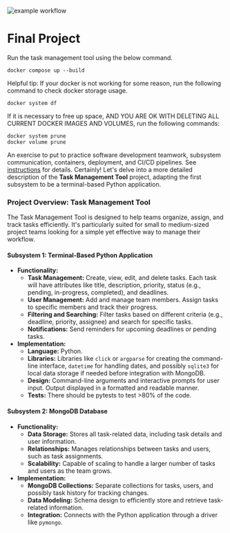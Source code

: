 ![example workflow](https://github.com/software-students-fall2023/5-final-project-stuytownustas/actions/workflows/docker-image.yml)

# Final Project

Run the task management tool using the below command.
```
docker compose up --build
```


Helpful tip: If your docker is not working for some reason, run the following command to check docker storage usage.
```
docker system df
```
If it is necessary to free up space, AND YOU ARE OK WITH DELETING ALL CURRENT DOCKER IMAGES AND VOLUMES, run the following commands:
```
docker system prune
docker volume prune
```

An exercise to put to practice software development teamwork, subsystem communication, containers, deployment, and CI/CD pipelines. See [instructions](./instructions.md) for details.
Certainly! Let's delve into a more detailed description of the **Task Management Tool** project, adapting the first subsystem to be a terminal-based Python application.

### Project Overview: Task Management Tool

The Task Management Tool is designed to help teams organize, assign, and track tasks efficiently. It's particularly suited for small to medium-sized project teams looking for a simple yet effective way to manage their workflow.

#### Subsystem 1: Terminal-Based Python Application
- **Functionality:** 
  - **Task Management:** Create, view, edit, and delete tasks. Each task will have attributes like title, description, priority, status (e.g., pending, in-progress, completed), and deadlines.
  - **User Management:** Add and manage team members. Assign tasks to specific members and track their progress.
  - **Filtering and Searching:** Filter tasks based on different criteria (e.g., deadline, priority, assignee) and search for specific tasks.
  - **Notifications:** Send reminders for upcoming deadlines or pending tasks.
- **Implementation:** 
  - **Language:** Python.
  - **Libraries:** Libraries like `click` or `argparse` for creating the command-line interface, `datetime` for handling dates, and possibly `sqlite3` for local data storage if needed before integration with MongoDB.
  - **Design:** Command-line arguments and interactive prompts for user input. Output displayed in a formatted and readable manner.
  - **Tests:** There should be pytests to test >80% of the code.

#### Subsystem 2: MongoDB Database
- **Functionality:** 
  - **Data Storage:** Stores all task-related data, including task details and user information.
  - **Relationships:** Manages relationships between tasks and users, such as task assignments.
  - **Scalability:** Capable of scaling to handle a larger number of tasks and users as the team grows.
- **Implementation:** 
  - **MongoDB Collections:** Separate collections for tasks, users, and possibly task history for tracking changes.
  - **Data Modeling:** Schema design to efficiently store and retrieve task-related information.
  - **Integration:** Connects with the Python application through a driver like `pymongo`.

